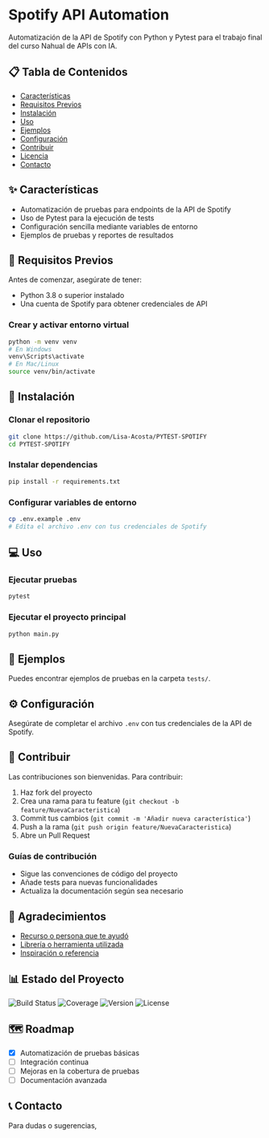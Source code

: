 # Spotify API Automation

Automatización de la API de Spotify con Python y Pytest para el trabajo final del curso Nahual de APIs con IA.

## 📋 Tabla de Contenidos

- [Características](#características)
- [Requisitos Previos](#requisitos-previos)
- [Instalación](#instalación)
- [Uso](#uso)
- [Ejemplos](#ejemplos)
- [Configuración](#configuración)
- [Contribuir](#contribuir)
- [Licencia](#licencia)
- [Contacto](#contacto)

## ✨ Características

- Automatización de pruebas para endpoints de la API de Spotify
- Uso de Pytest para la ejecución de tests
- Configuración sencilla mediante variables de entorno
- Ejemplos de pruebas y reportes de resultados

## 🔧 Requisitos Previos

Antes de comenzar, asegúrate de tener:

- Python 3.8 o superior instalado
- Una cuenta de Spotify para obtener credenciales de API

### Crear y activar entorno virtual

```bash
python -m venv venv
# En Windows
venv\Scripts\activate
# En Mac/Linux
source venv/bin/activate
```

## 🚀 Instalación

### Clonar el repositorio

```bash
git clone https://github.com/Lisa-Acosta/PYTEST-SPOTIFY
cd PYTEST-SPOTIFY
```

### Instalar dependencias

```bash
pip install -r requirements.txt
```

### Configurar variables de entorno

```bash
cp .env.example .env
# Edita el archivo .env con tus credenciales de Spotify
```

## 💻 Uso

### Ejecutar pruebas

```bash
pytest
```

### Ejecutar el proyecto principal

```bash
python main.py
```

## 🧪 Ejemplos

Puedes encontrar ejemplos de pruebas en la carpeta `tests/`.

## ⚙️ Configuración

Asegúrate de completar el archivo `.env` con tus credenciales de la API de Spotify.

## 🤝 Contribuir

Las contribuciones son bienvenidas. Para contribuir:

1. Haz fork del proyecto
2. Crea una rama para tu feature (`git checkout -b feature/NuevaCaracteristica`)
3. Commit tus cambios (`git commit -m 'Añadir nueva característica'`)
4. Push a la rama (`git push origin feature/NuevaCaracteristica`)
5. Abre un Pull Request

### Guías de contribución

- Sigue las convenciones de código del proyecto
- Añade tests para nuevas funcionalidades
- Actualiza la documentación según sea necesario

## 🙏 Agradecimientos

- [Recurso o persona que te ayudó](https://ejemplo.com)
- [Librería o herramienta utilizada](https://ejemplo.com)
- [Inspiración o referencia](https://ejemplo.com)

## 📊 Estado del Proyecto

![Build Status](https://img.shields.io/badge/build-passing-brightgreen)
![Coverage](https://img.shields.io/badge/coverage-95%25-brightgreen)
![Version](https://img.shields.io/badge/version-1.0.0-blue)
![License](https://img.shields.io/badge/license-MIT-green)

## 🗺️ Roadmap

- [x] Automatización de pruebas básicas
- [ ] Integración continua
- [ ] Mejoras en la cobertura de pruebas
- [ ] Documentación avanzada

## 📞 Contacto

Para dudas o sugerencias,